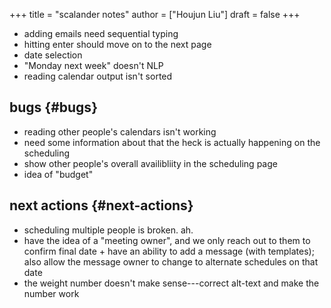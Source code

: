 +++
title = "scalander notes"
author = ["Houjun Liu"]
draft = false
+++

-   adding emails need sequential typing
-   hitting enter should move on to the next page
-   date selection
-   "Monday next week" doesn't NLP
-   reading calendar output isn't sorted


## bugs {#bugs}

-   reading other people's calendars isn't working
-   need some information about that the heck is actually happening on the scheduling
-   show other people's overall availibliity in the scheduling page
-   idea of "budget"


## next actions {#next-actions}

-   scheduling multiple people is broken. ah.
-   have the idea of a "meeting owner", and we only reach out to them to confirm final date + have an ability to add a message (with templates); also allow the message owner to change to alternate schedules on that date
-   the weight number doesn't make sense---correct alt-text and make the number work